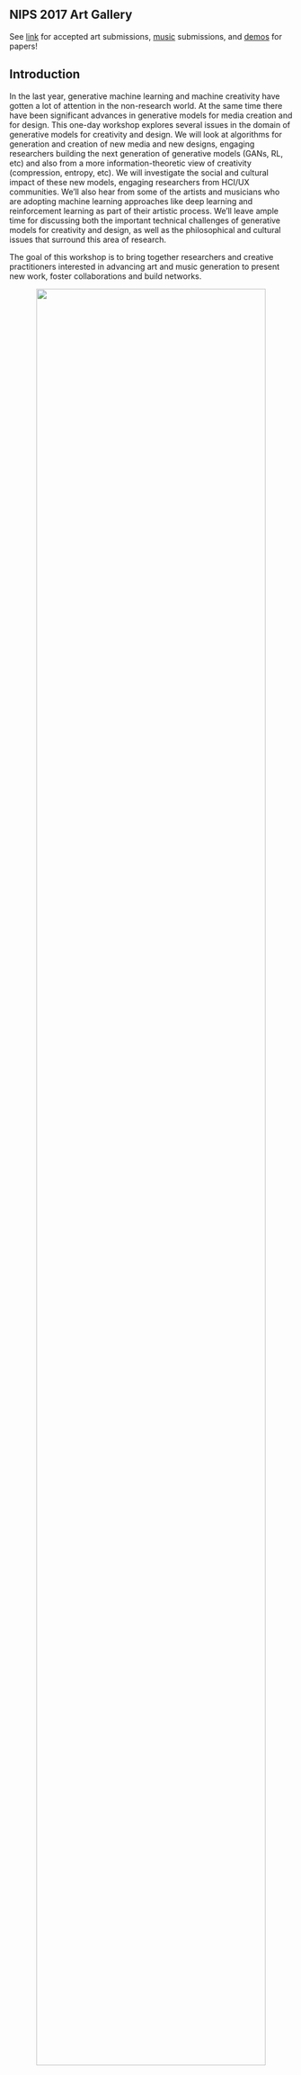 ## NIPS 2017 Art Gallery

See [link](http://nips4creativity.com/) for accepted art submissions, [music](http://nips4creativity.com/music/) submissions, and [demos](http://nips4creativity.com/paper-demos/) for papers!

## Introduction

In the last year, generative machine learning and machine creativity have gotten a lot of attention in the non-research world. At the same time there have been significant advances in generative models for media creation and for design. This one-day workshop explores several issues in the domain of generative models for creativity and design. We will look at algorithms for generation and creation of new media and new designs, engaging researchers building the next generation of generative models (GANs, RL, etc) and also from a more information-theoretic view of creativity (compression, entropy, etc). We will investigate the social and cultural impact of these new models, engaging researchers from HCI/UX communities. We’ll also hear from some of the artists and musicians who are adopting machine learning approaches like deep learning and reinforcement learning as part of their artistic process.  We’ll leave ample time for discussing both the important technical challenges of generative models for creativity and design, as well as the philosophical and cultural issues that surround this area of research.

The goal of this workshop is to bring together researchers and creative practitioners interested in advancing art and music generation to present new work, foster collaborations and build networks. 

<center>
<img src="https://cdn.rawgit.com/nips2017creativity/nips2017creativity.github.io/c947e344/assets/nips_logo.svg" width="90%"/>
</center>

## Keynote Speakers

[Jürgen Schmidhuber](http://people.idsia.ch/~juergen/), Director & Professor at The Swiss AI Lab IDSIA

[Ian Goodfellow](https://research.google.com/pubs/105214.html), Staff Research Scientist, Google Brain

[Rebecca Fiebrink](https://www.doc.gold.ac.uk/~mas01rf/homepage/), Senior Lecturer, Goldsmiths University of London

[Ahmed Elgammal](https://www.cs.rutgers.edu/~elgammal/Home.html), Director of the Art & Artificial Intelligence Lab, Rutgers University

[Emily Denton](http://www.cs.nyu.edu/~denton/), PhD student, Courant Institute at New York University

## Important Dates

3 November 2017: Submission date for papers and art

10 November 2017: Acceptance notification for papers and art submissions

28 November 2017:  Deadline for final copy of accepted papers

4–9 December 2017: NIPS Conference

8 December 2017: Workshop

## How to Participate

We invite participation in the form of papers and/or artwork.

### To Submit a Paper

We invite participants to submit 2-page papers in the NIPS camera-ready format (with author names visible), to be submitted to: `nips2017creativity@gmail.com`

In the subject line of your email, please put:

`NIPS Workshop: [Paper title]`

Topics may include (but are not limited to):
- Presentation of new machine learning techniques for generating art, music, or other creative outputs using, for instance, reinforcement learning, generative adversarial networks, novelty search and evaluation, etc
- Quantitative or qualitative evaluation of machine learning techniques for creative work and design 
- Tools or techniques to improve usability or usefulness of machine learning for creative practitioners
- Descriptions, reflections, or case studies on the use of machine learning in the creation of a new art or design work
- Information-theoretic views of creativity
- Aesthetic, philosophical, social, and cultural considerations surrounding the use of machine learning in creative practice

On the submission page, you may also indicate whether you would like to present a demo of your work during the workshop (if applicable).

Papers will be reviewed by committee members, and accepted authors will present at the workshop in the form of a short talk, panel, and/or demo. At least one author of each accepted paper must register for and attend the workshop. Accepted papers will appear on the workshop website.

References and any supplementary materials provided do not count as part of the 2-page limit. However, it will be the reviewers' discretion to read the supplementary materials.

### To Submit Artwork

We welcome submission of artwork that has been created using machine learning (autonomously or with humans). We invite art in any medium, including but not limited to sound and music, image, video, dance, text, physical objects, food, etc… We will be able to accommodate work submitted in one of the following formats:
- Video 
- Audio (maximum 2 channel)
- Still image
- Website
- Other types of submissions (e.g., physical artefacts, performances, text, …) should be documented using one or more of the above formats. For instance, you might submit a video of a machine-learning-generated dance piece or a website documenting a text generation piece.

On this submission [page](https://docs.google.com/forms/d/e/1FAIpQLSdN3TzfqreAgKWvV3pvps1eSJ0izCIrWvqMogQfXdydHkm4EA/viewform?c=0&w=1&usp=mail_form_link), you will also be asked for a short text description of your work and a description of how machine learning was used in its creation.

Art submissions will be reviewed by committee members.





We will host an online gallery of accepted art submissions on the workshop website. While we will do our best to show a number of art pieces at the workshop itself, we will most likely not have access to adequate equipment and space to support a substantial exhibit. We may invite creators of accepted artwork to participate in the form of a short talk, panel, and/or demo.

Artists submitting work are encouraged though not required to attend in person. 

## Contact

If you have any questions, please contact us at `nips2017creativity@gmail.com`

Workshop website: [https://nips2017creativity.github.io](https://nips2017creativity.github.io)

## Schedule

| Time    | Event  |
|---------|--------|
| 8:30 AM | Welcome and Introduction  |
| 8:45 AM | Invited Talk<br/>*Jürgen Schmidhuber* |
| 9:15 AM | Invited Talk<br/>*Emily Denton* |
| 9:45 AM | Invited Talk<br/>*Rebecca Fiebrink* |
| 10:15 AM | GANosaic - Mosaic Creation with Generative Texture Manifolds<br/>*Nikolay Jetchev, Urs Bergmann, Calvin Seward* |
| 10:20 AM | TopoSketch: Drawing in Latent Space<br/>*Ian Loh, Tom White* |
| 10:25 AM | Input parameterization for DeepDream<br/>*Alexander Mordvintsev, Chris Olah* |
| 10:30 AM | Art / Coffee Break |
| 11:00 AM | Invited Talk<br/>*Ian Goodfellow* |
| 11:30 AM | Improvised Comedy as a Turing Test<br/>*Kory Mathewson, Piotr Mirowski* |
| 12:00 PM | Lunch |
| 1:00 PM | Invited Talk<br/>*Ahmed Elgammal* |
| 1:30 PM | Hierarchical Variational Autoencoders for Music<br/>*Adam Roberts, Jesse Engel* |
| 2:00 PM | Lexical preferences in an automated story writing system<br/>*Melissa Roemmele, Andrew S. Gordon* |
| 2:30 PM | ObamaNet: Photo-realistic lip-sync from text<br/>*Rithesh Kumar, Jose Sotelo, Kundan Kumar, Alexandre de Brébisson* |
| 3:00 PM | Art / Coffee Break |
| 3:30 PM | Towards the High-quality Anime Characters Generation with Generative Adversarial Networks<br/>*Yanghua Jin, Jiakai Zhang, Minjun Li, Yingtao Tian, Huachun Zhu* |
| 3:35 PM | Crowd Sourcing Clothes Design Directed by Adversarial Neural Networks<br/>*Hiroyuki Osone, Natsumi Kato, Daitetsu Sato, Naoya Muramatsu, Yoichi Ochiai* |
| 3:40 PM | Paper Cubes: Evolving 3D characters in Augmented Reality using Recurrent Neural Networks<br/>*Anna Fuste, Judith Amores* |
| 3:45 PM | Open Discussion |
| 4:15 PM | Poster Session |
| 5:00 PM | End of Workshop |

## Accepted Papers

1. [GANosaic - Mosaic Creation with Generative Texture Manifolds](doc/GANosaic.pdf)
   * *Nikolay Jetchev, Urs Bergmann, Calvin Seward*
2. [TopoSketch: Drawing in Latent Space](doc/TopoSketch.pdf)
   * *Ian Loh, Tom White*
3. Input parameterization for DeepDream
   * *Alexander Mordvintsev, Chris Olah*
4. [Improvised Comedy as a Turing Test](doc/Improvised_Comedy_as_a_Turing_Test.pdf)
   * *Kory Mathewson, Piotr Mirowski*
5. [Hierarchical Variational Autoencoders for Music](doc/Hierarchical_Variational_Autoencoders_for_Music.pdf)
   * *Adam Roberts, Jesse Engel*
6. [Lexical Preferences in an Automated Story Writing System](doc/Automated_Story_Writing_System.pdf)
   * *Melissa Roemmele, Andrew S. Gordon*
7. [ObamaNet: Photo-realistic Lip-sync from Text](doc/ObamaNet.pdf)
   * *Rithesh Kumar, Jose Sotelo, Kundan Kumar, Alexandre de Brébisson, Yoshua Bengio*
8. [Towards the High-quality Anime Characters Generation with Generative Adversarial Networks](doc/High_Quality_Anime.pdf)
   * *Yanghua Jin, Jiakai Zhang, Minjun Li, Yingtao Tian, Huachun Zhu*
9. [Crowd Sourcing Clothes Design Directed by Adversarial Neural Networks](doc/Crowd_Sourcing_Clothes_Design.pdf)
   * *Hiroyuki Osone, Natsumi Kato, Daitetsu Sato, Naoya Muramatsu, Yoichi Ochiai*
10. [Paper Cubes: Evolving 3D characters in Augmented Reality using Recurrent Neural Networks](doc/Paper_Cubes.pdf)
    * *Anna Fuste, Judith Amores*
11. [AI for Fragrance Design](doc/AI_for_Fragrance_Design.pdf)
    * *Richard Goodwin, Joana Maria, Payel Das, Raya Horesh, Richard Segal, Jing Fu, Christian Harris*
12. [ASCII Art Synthesis with Convolutional Networks](doc/ASCII_Art_Synthesis.pdf)
    * *Osamu Akiyama*
13. [Combinatorial Meta Search](doc/Combinatorial_Meta_Search.pdf)
    * *Matthew Guzdial, Mark O. Riedl*
14. [Consistent Comic Colorization with Pixel-wise Background Classification](doc/Consistent_Comic_Colorization.pdf)
    * *Sungmin Kang, Jaegul Choo, Jaehyuk Chang*
15. [Compositional Pattern Producing GAN](doc/CPPNGAN.pdf)
    * *Luke Metz, Ishaan Gulrajani*
16. [Deep Interactive Evolutionary Computation](doc/Deep_Interactive_Evolutionary_Computation.pdf)
    * *Philip Bontrager, Wending Lin, Sebastian Risi, Julian Togelius*
17. [Deep Learning for Identifying Potential Conceptual Shifts for Co-creative Drawing](doc/Deep_Learning_Conceptual_Shifts.pdf)
    * *Pegah Karimi, Nicholas Davis, Kazjon Grace, Mary Lou Maher*
18. [Disentangled Representations of Style and Content for Visual Art with Generative Adversarial Networks](doc/Disentangled_Representations.pdf)
    * *Chris Donahue, Julian McAuley*
19. [Repeating and Mistranslating: The Associations of GANs in an Art Context](doc/GANs_Art_Context.pdf)
    * *Anna Ridler*
20. [Generating Black Metal and Math Rock: Beyond Bach, Beethoven, and Beatles](doc/Generating_Black_Metal.pdf)
    * *Zack Zukowski, CJ Carr*
21. [Generative Embedded Mapping Systems for Design](doc/Generative_Embedded_Design.pdf)
    * *Tom White, Phoebe Zeller, and Hannah Dockerty*
22. [Imaginary Soundscape: Cross-Modal Approach to Generate Pseudo Sound Environments](doc/Imaginary_Soundscape.pdf)
    * *Yuma Kajihara, Shoya Dozono, Nao Tokui*
23. [Improvisational Storytelling Agents](doc/Improvisational_Agents.pdf)
    * *Lara J. Martin, Prithviraj Ammanabrolu, Xinyu Wang, Shruti Singh, Brent Harrison, Murtaza Dhuliawala, Pradyumna Tambwekar, Animesh Mehta, Richa Arora, Nathan Dass, Chris Purdy, Mark O. Riedl*
24. [Learning to Create Piano Performances](doc/Learning_Piano.pdf)
    * *Sageev Oore, Ian Simon*
25. [Neural Style Transfer for Audio Spectrograms](doc/Neural_Style_Spectograms.pdf)
    * *Prateek Verma, Julius O. Smith*
26. [Neural Translation of Musical Style](doc/Neural_Musical_Style.pdf)
    * *Iman Malik, Carl Henrik Ek*
27. [Sequential Line Search for Generative Adversarial Networks](doc/Sequential_Search.pdf)
    * *Masahiro Kazama, Viviane Takahashi*
28. [SocialML: Machine Learning for Social Media Video Creators](doc/SocialML.pdf)
    * *Tomasz Trzcinski, Adam Bielski, Pawel Cyrta, Matthew Zak*
29. [SOMNIA: Self-Organizing Maps as Neural Interactive Art](doc/SOMNIA.pdf)
    * *Byron V. Galbraith*
30. [The Emotional GAN: Priming Adversarial Generation of Art with Emotion](doc/The_Emotional_GAN.pdf)
    * *David Alvarez-Melis, Judith Amores*
31. [Time Domain Neural Audio Style Transfer](doc/Time_Domain_Neural_Transfer.pdf)
    * *Parag K. Mital*
32. [Algorithmic Composition of Polyphonic Music with the WaveCRF](doc/WaveCRF.pdf)
    * *Umut Güçlü, Yagmur Güçlütürk, Luca Ambrogioni, Eric Maris, Rob van Lier, Marcel van Gerven*

## Organisers

[Douglas Eck](https://twitter.com/douglas_eck), Google Brain

[David Ha](https://twitter.com/hardmaru), Google Brain

[S. M. Ali Eslami](https://twitter.com/arkitus), DeepMind

[Sander Dieleman](https://twitter.com/sedielem), DeepMind

[Rebecca Fiebrink](https://twitter.com/RebeccaFiebrink), Goldsmiths University of London

[Luba Elliott](https://twitter.com/elluba), AI Curator
